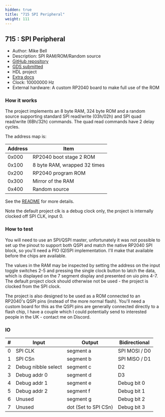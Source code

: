 ```yaml
---
hidden: true
title: "715 SPI Peripheral"
weight: 111
---
```


## 715 : SPI Peripheral

* Author: Mike Bell
* Description: SPI RAM/ROM/Random source
* [GitHub repository](https://github.com/MichaelBell/tt05-spi-peripheral)
* [GDS submitted](https://github.com/MichaelBell/tt05-spi-peripheral/actions/runs/6659152857)
* HDL project
* [Extra docs]()
* Clock: 10000000 Hz
* External hardware: A custom RP2040 board to make full use of the ROM



### How it works

The project implements an 8 byte RAM, 324 byte ROM and a random source supporting standard SPI read/write (03h/02h) and SPI quad read/write (6Bh/32h) commands.  The quad read commands have 2 delay cycles.

The address map is:

| Address | Item |
| ------- | ---- |
| 0x000   | RP2040 boot stage 2 ROM |
| 0x100   | 8 byte RAM, wrapped 32 times |
| 0x200   | RP2040 program ROM |
| 0x300   | Mirror of the RAM |
| 0x400   | Random source |

See the [README](https://github.com/MichaelBell/tt05-spi-peripheral/blob/main/README.md) for more details.

Note the default project clk is a debug clock only, the project is internally clocked off SPI CLK, input 0.


### How to test

You will need to use an SPI/QSPI master, unfortunately it was not possible to set up the pinout to support both QSPI and match the native RP2040 SPI block, so you'll need a PIO (Q)SPI implementation.  I'll make that available before the chips are available.

The values in the RAM may be inspected by setting the address on the input toggle switches 2-5 and pressing the single clock button to latch the data, which is displayed on the 7 segment display and presented on uio pins 4-7.  The default project clock should otherwise not be used - the project is clocked from the SPI clock.

The project is also designed to be used as a ROM connected to an RP2040's QSPI pins (instead of the more normal flash).  You'll need a custom board for this as the QSPI pins are generally connected directly to a flash chip, I have a couple which I could potentially send to interested people in the UK - contact me on Discord.


### IO

| # | Input        | Output       | Bidirectional      |
|---|--------------|--------------| -------------------|
| 0 | SPI CLK  | segment a | SPI MOSI / D0 |
| 1 | SPI CSn  | segment b | SPI MISO / D1 |
| 2 | Debug nibble select  | segment c | D2 |
| 3 | Debug addr 0  | segment d | D3 |
| 4 | Debug addr 1  | segment e | Debug bit 0 |
| 5 | Debug addr 2  | segment f | Debug bit 1 |
| 6 | Unused  | segment g | Debug bit 2 |
| 7 | Unused  | dot (Set to SPI CSn) | Debug bit 3 |
